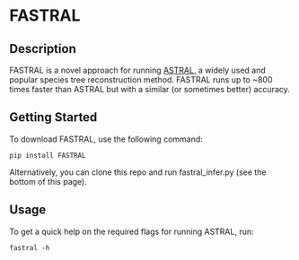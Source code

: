 # FASTRAL

## Description
FASTRAL is a novel approach for running [ASTRAL](https://github.com/smirarab/ASTRAL), a widely used and popular species tree reconstruction method. FASTRAL runs up to ~800 times faster than ASTRAL but with a similar (or sometimes better) accuracy.

## Getting Started
To download FASTRAL, use the following command:

```pip install FASTRAL```

Alternatively, you can clone this repo and run fastral_infer.py (see the bottom of this page).

## Usage
To get a quick help on the required flags for running ASTRAL, run:

```fastral -h```

